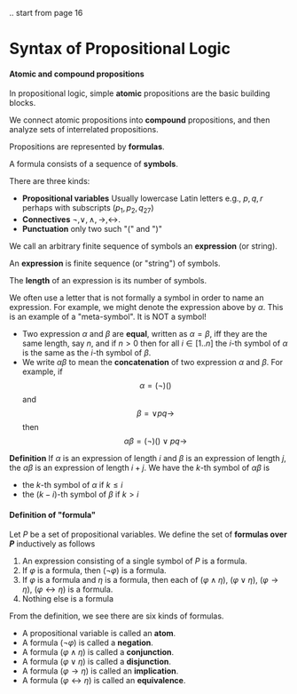 .. start from page 16

# Syntax of Propositional Logic

#### Atomic and compound propositions

In propositional logic, simple **atomic** propositions are the basic building blocks.

We connect atomic propositions into **compound** propositions, and then analyze sets of interrelated propositions.

Propositions are represented by **formulas**.

A formula consists of a sequence of **symbols**.

There are three kinds:

*	**Propositional variables** Usually lowercase Latin letters
	e.g., $p,q,r$ perhaps with subscripts ($p_1,p_2,q_27$)
*	**Connectives** $\neg, \lor, \land, \rightarrow, \leftrightarrow$.
*	**Punctuation** only two such "(" and ")"

We call an arbitrary finite sequence of symbols an **expression** (or string).

An **expression** is finite sequence (or "string") of symbols.

The **length** of an expression is its number of symbols.

We often use a letter that is not formally a symbol in order to name an expression. For example, we might denote the expression above by $\alpha$. This is an example of a "meta-symbol". It is NOT a symbol!

*	Two expression $\alpha$ and $\beta$ are **equal**, written as $\alpha = \beta$, iff they are the same length, say $n$, and if $n>0$ then for all $i\in[1..n]$ the $i$-th symbol of $\alpha$ is the same as the $i$-th symbol of $\beta$.
*	We write $\alpha \beta$ to mean the **concatenation** of two expression $\alpha$ and $\beta$. For example, if
$$\alpha = (\neg)()$$
and
$$\beta =\lor pq \rightarrow$$
then
$$\alpha \beta = (\neg)()\lor pq\rightarrow$$

**Definition**
If $\alpha$ is an expression of length $i$ and $\beta$ is an expression of length $j$, the $\alpha \beta$ is an expression of length $i+j$. We have the $k$-th symbol of $\alpha \beta$ is

*	the $k$-th symbol of $\alpha$ if $k\leq i$
*	the $(k-i)$-th symbol of $\beta$ if $k>i$

#### Definition of "formula"

Let $P$ be a set of propositional variables. We define the set of **formulas over $P$** inductively as follows

1.	An expression consisting of a single symbol of $P$ is a formula.
2.	If $\varphi$ is a formula, then $(\neg\varphi)$ is a formula.
3.	If $\varphi$ is a formula and $\eta$ is a formula, then each of $(\varphi \land \eta)$, $(\varphi \lor \eta)$, $(\varphi \rightarrow \eta)$, $(\varphi \leftrightarrow \eta)$ is a formula.
4.	Nothing else is a formula

From the definition, we see there are six kinds of formulas.

*	A propositional variable is called an **atom**.
*	A formula $(\neg \varphi)$ is called a **negation**.
*	A formula $(\varphi \land \eta)$ is called a **conjunction**.
*	A formula $(\varphi \lor \eta)$ is called a **disjunction**.
*	A formula $(\varphi \rightarrow \eta)$ is called an **implication**.
*	A formula $(\varphi \leftrightarrow \eta)$ is called an **equivalence**.

